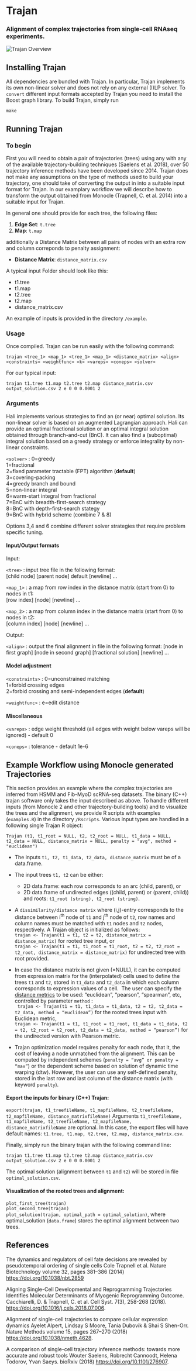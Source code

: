 # Trajan #

### Alignment of complex trajectories from single-cell RNAseq experiments. ###

![Trajan Overview](img/trajan_overview.png)

## Installing Trajan ##

All dependencies are bundled with Trajan. In particular, Trajan implements its own non-linear solver and does 
not rely on any external (I)LP solver. To ```convert``` different input formats accepted by Trajan you need 
to install the Boost graph library. To build Trajan, simply run

```
make
```

## Running Trajan ##

### To begin ###

First you will need to obtain a pair of trajectories (trees) using any with any of the available trajectory-building techniques (Saelens et al. 2018), over 50 trajectory inference methods have been developed since 2014. Trajan does not make any assumptions on the type of methods used to build your trajectory, one should take of converting the output in into a suitable input format for Trajan. In our examplary workflow we will describe how to transform the output obtained from Monocle (Trapnell, C. et al. 2014) into a suitable input for Trajan.

In general one should provide for each tree, the following files:
1. __Edge Set__: ```t.tree```
2. __Map__: ```t.map```

additionally a Distance Matrix between all pairs of nodes with an extra row and column correponds to penalty assignment:
  - __Distance Matrix__: ```distance_matrix.csv```

A typical input Folder should look like this: 
  - t1.tree
  - t1.map
  - t2.tree
  - t2.map
  - distance_matrix.csv  

An example of inputs is provided in the directory ```/example```. 

### Usage ###

Once compiled. Trajan can be run easily with the following command:

```
trajan <tree_1> <map_1> <tree_1> <map_1> <distance_matrix> <align> <constraints> <weightfunc> <k> <vareps> <coneps> <solver>
```

For our typical input:

```
trajan t1.tree t1.map t2.tree t2.map distance_matrix.csv output_solution.csv 2 e 0 0 0.0001 2 
```
### Arguments ###
Hali implements various strategies to find an (or near) optimal solution. Its non-linear solver is based on an 
augmented Lagrangian approach. Hali can provide an optimal fractional solution or an optimal integral solution
obtained through branch-and-cut (BnC). It can also find a (suboptimal) integral solution based on a greedy 
strategy or enforce integrality by non-linear constraints. 

`<solver>`
  : 0=greedy  
  1=fractional  
  2=fixed parameter tractable (FPT) algorithm (__default__) <br>
  3=covering-packing  
  4=greedy branch and bound  
  5=non-linear integral  
  6=warm-start integral from fractional <br>
  7=BnC with breadth-first-search strategy <br>
  8=BnC with depth-first-search stategy <br>
  9=BnC with hybrid scheme (combine 7 & 8)

Options 3,4 and 6 combine different solver strategies that require problem specific tuning. 

#### Input/Output formats

Input: 

`<tree>`
  : input tree file in the following format:        
  [child node] [parent node] default [newline] ...

`<map_1>`
  : a map from row index in the distance matrix (start from 0) to nodes in t1:        
  [row index] [node] [newline] ...
  
 `<map_2>`
  : a map from column index in the distance matrix (start from 0) to nodes in t2:        
  [column index] [node] [newline] ...

Output:

`<align>`
  : output the final alignment in file in the following format:
  [node in first graph] [node in second graph] [fractional solution] [newline] ...

#### Model adjustment


   
`<constraints>`
  : 0=unconstrained matching   
  1=forbid crossing edges  
  2=forbid crossing and semi-independent edges (__default__)

`<weightfunc>`
  : e=edit distance  

#### Miscellaneous   
   
   
`<vareps>`
  : edge weight threshold (all edges with weight below vareps will be ignored) - default 0

`<coneps>`
  : tolerance - default 1e-6

## Example Workflow using Monocle generated Trajectories ## 
This section provides an example where the complex trajectories are inferred from HSMM and Fib-MyoD scRNA-seq datasets. The binary (C++) trajan software only takes the input described as above. To handle different inputs (from Monocle 2 and other trajectory-building tools) and to visualize the trees and the alignment, we provide R scripts with examples (```examples.R```) in the directory ```/Rscripts```. Various input types are handled in a following single Trajan R object: 
```
Trajan (t1, t1_root = NULL, t2, t2_root = NULL, t1_data = NULL, t2_data = NULL, distance_matrix = NULL, penalty = "avg", method = "euclidean")
```
  - The inputs ```t1, t2, t1_data, t2_data, distance_matrix``` must be of a data.frame.
  - The input trees ```t1, t2``` can be either: <br>
    + 2D data.frame: each row corresponds to an arc (child, parent), or <br>
    + 2D data.frame of undirected edges ((child, parent) or (parent, child)) and roots: ```t1_root (string), t2_root (string)```.<br>
  - A ```dissimilarity/distance matrix``` where (i,j)-entry corresponds to the distance between i<sup>th</sup> node of ```t1``` and j<sup>th</sup> node of ```t2```, row names and column names must be matched with ```t1``` nodes and ```t2``` nodes, respectively. A Trajan object is initialized as follows: <br>
    ```trajan <- Trajan(t1 = t1, t2 = t2, distance_matrix = distance_matrix)``` for rooted tree input, or <br>
    ```trajan <- Trajan(t1 = t1, t1_root = t1_root, t2 = t2, t2_root = t2_root, distance_matrix = distance_matrix)``` for undirected tree with root provided. 
  - In case the distance matrix is not given (=NULL), it can be computed from expression matrix for the (interpolated) cells used to define the trees ```t1``` and ```t2```, stored in ```t1_data``` and ```t2_data``` in which each column corresponds to expression values of a cell.  The user can specify the [distance metrics](https://www.rdocumentation.org/packages/amap/versions/0.8-16/topics/Dist) to be used: “euclidean”, “pearson”, “spearman”, etc, controlled by parameter ```method``` :<br>
    ``` trajan <- Trajan(t1 = t1, t1_data = t1_data, t2 = t2, t2_data = t2_data, method = “euclidean”)``` for the rooted trees input with Euclidean metric, <br>
    ```trajan <- Trajan(t1 = t1, t1_root = t1_root, t1_data = t1_data, t2 = t2, t2_root = t2_root, t2_data = t2_data, method = “pearson”)``` for the undirected version with Pearson metric. 
  
  - Trajan optimization model requires penalty for each node, that it, the cost of leaving a node unmatched from the alignment. This can be computed by independent schemes (```penalty = “avg” or penalty = “max”```) or the dependent scheme based on solution of dynamic time warping (dtw).   However, the user can use any self-defined penalty, stored in the last row and last column of the distance matrix (with keyword ```penalty```).
   
#### Export the inputs for binary (C++) Trajan:
   ```export(trajan, t1_treefileName, t1_mapfileName, t2_treefileName, t2_mapfileName, distance_matrixfileName)```
Arguments  ```t1_treefileName, t1_mapfileName, t2_treefileName, t2_mapfileName, distance_matrixfileName``` are optional. In this case, the export files will have default names: ```t1.tree, t1.map, t2.tree, t2.map, distance_matrix.csv```. 

Finally, simply run the binary trajan with the following command line:

```trajan t1.tree t1.map t2.tree t2.map distance_matrix.csv output_solution.csv 2 e 0 0 0.0001 2```

The optimal solution (alignment between ```t1``` and ```t2```) will be stored in file ```optimal_solution.csv```.  

#### Visualization of the rooted trees and alignment: 
```plot_first_tree(trajan)``` <br>
```plot_second_tree(trajan)``` <br>
```plot_solution(trajan, optimal_path = optimal_solution)```, where optimal_solution (```data.frame```) stores the optimal alignment between two trees.

<!---
Differentiation vs Reprogramming (Cacchiarelli, D. & Trapnell, C. et al. 2018)
-->

## References

<div id="refs" class="references">


<div id="ref-trapnell:2014">
  
The dynamics and regulators of cell fate decisions are revealed by pseudotemporal ordering of single cells
Cole Trapnell  et al. Nature Biotechnology volume 32, pages 381–386 (2014)
<https://doi.org/10.1038/nbt.2859>

</div>


<div id="ref-trapnell:2018">

Aligning Single-Cell Developmental and Reprogramming Trajectories Identifies Molecular Determinants of Myogenic Reprogramming Outcome.
Cacchiarelli, D. & Trapnell, C. et al. Cell Syst. 7(3), 258-268 (2018).
<https://doi.org/10.1016/j.cels.2018.07.006>.

</div>

<div id="ref-alpert:2018">

Alignment of single-cell trajectories to compare cellular expression dynamics
Ayelet Alpert, Lindsay S Moore, Tania Dubovik & Shai S Shen-Orr.
Nature Methods volume 15, pages 267–270 (2018)
<https://doi.org/10.1038/nmeth.4628>.

</div>

<div id="ref-Saelens:2018">

A comparison of single-cell trajectory inference methods: towards more accurate and robust tools
Wouter Saelens, Robrecht Cannoodt, Helena Todorov, Yvan Saeys.
bioRxiv (2018)
<https://doi.org/10.1101/276907>.

</div>

